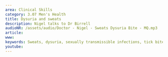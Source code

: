 ```yaml
---
area: Clinical Skills
category: 3.07 Men's Health
title: Dysuria and sweats
description: Nigel talks to Dr Birrell
audioNR: /assets/audio/Doctor - Nigel - Sweats Dysuria Bite - MQ.mp3
article: 
www: 
keywords: Sweats, dysuria, sexually transmissible infections, tick bite, lyme disease
youtube:
--- 
```


